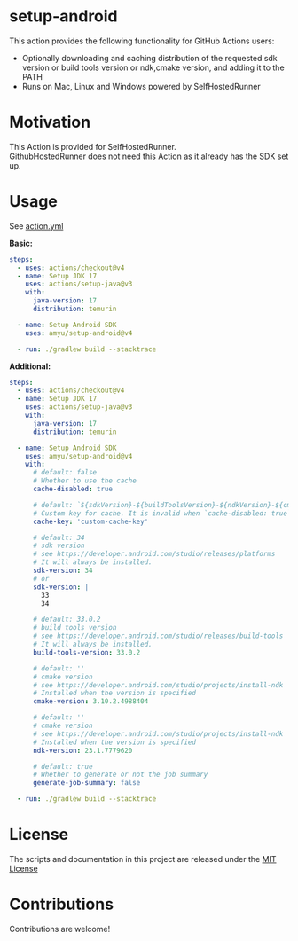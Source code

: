 # setup-android

This action provides the following functionality for GitHub Actions users:

- Optionally downloading and caching distribution of the requested sdk version or build tools version or ndk,cmake version, and adding it to the PATH
- Runs on Mac, Linux and Windows powered by SelfHostedRunner

# Motivation

This Action is provided for SelfHostedRunner.  
GithubHostedRunner does not need this Action as it already has the SDK set up.

# Usage

See [action.yml](action.yml)

**Basic:**

```yaml
steps:
  - uses: actions/checkout@v4
  - name: Setup JDK 17
    uses: actions/setup-java@v3
    with:
      java-version: 17
      distribution: temurin

  - name: Setup Android SDK
    uses: amyu/setup-android@v4

  - run: ./gradlew build --stacktrace
```

**Additional:**

```yaml
steps:
  - uses: actions/checkout@v4
  - name: Setup JDK 17
    uses: actions/setup-java@v3
    with:
      java-version: 17
      distribution: temurin

  - name: Setup Android SDK
    uses: amyu/setup-android@v4
    with:
      # default: false
      # Whether to use the cache
      cache-disabled: true

      # default: `${sdkVersion}-${buildToolsVersion}-${ndkVersion}-${cmakeVersion}-v4`
      # Custom key for cache. It is invalid when `cache-disabled: true`
      cache-key: 'custom-cache-key'

      # default: 34
      # sdk version
      # see https://developer.android.com/studio/releases/platforms
      # It will always be installed.
      sdk-version: 34
      # or 
      sdk-version: |
        33
        34

      # default: 33.0.2
      # build tools version
      # see https://developer.android.com/studio/releases/build-tools
      # It will always be installed.
      build-tools-version: 33.0.2

      # default: ''
      # cmake version
      # see https://developer.android.com/studio/projects/install-ndk
      # Installed when the version is specified
      cmake-version: 3.10.2.4988404

      # default: ''
      # cmake version
      # see https://developer.android.com/studio/projects/install-ndk
      # Installed when the version is specified
      ndk-version: 23.1.7779620

      # default: true
      # Whether to generate or not the job summary
      generate-job-summary: false

  - run: ./gradlew build --stacktrace
```

# License

The scripts and documentation in this project are released under the [MIT License](LICENSE)

# Contributions

Contributions are welcome!
